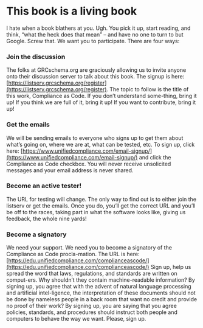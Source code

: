 # This book is a living book

I hate when a book blathers at you. Ugh. You pick it up, start reading, and think, “what the heck does that mean” – and have no one to turn to but Google. Screw that. We want you to participate. There are four ways:

### Join the discussion

The folks at GRCschema.org are graciously allowing us to invite anyone onto their discussion server to talk about this book. The signup is here: [https://listserv.grcschema.org/register](https://listserv.grcschema.org/register). The topic to follow is the title of this work, Compliance as Code. If you don’t understand some-thing, bring it up! If you think we are full of it, bring it up! If you want to contribute, bring it up!

### Get the emails

We will be sending emails to everyone who signs up to get them about what’s going on, where we are at, what can be tested, etc. To sign up, click here: [https://www.unifiedcompliance.com/email-signup/](https://www.unifiedcompliance.com/email-signup/) and click the Compliance as Code checkbox. You will never receive unsolicited messages and your email address is never shared.

### Become an active tester!

The URL for testing will change. The only way to find out is to either join the listserv or get the emails. Once you do, you’ll get the correct URL and you’ll be off to the races, taking part in what the software looks like, giving us feedback, the whole nine yards!

### Become a signatory

We need your support. We need you to become a signatory of the Compliance as Code procla-mation. The URL is here: [https://edu.unifiedcompliance.com/complianceascode/](https://edu.unifiedcompliance.com/complianceascode/) Sign up, help us spread the word that laws, regulations, and standards are written on comput-ers. Why shouldn’t they contain machine-readable information? By signing up, you agree that with the advent of natural language processing and artificial intel-ligence, the interpretation of these documents should not be done by nameless people in a back room that want no credit and provide no proof of their work? By signing up, you are saying that you agree policies, standards, and procedures should instruct both people and computers to behave the way we want. Please, sign up.

